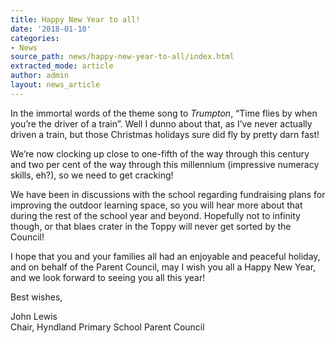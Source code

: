 ```yaml
---
title: Happy New Year to all!
date: '2018-01-10'
categories:
- News
source_path: news/happy-new-year-to-all/index.html
extracted_mode: article
author: admin
layout: news_article
---
```

In the immortal words of the theme song to&nbsp;_Trumpton_, “Time flies by when you’re the driver of a train”. Well I dunno about that, as I’ve never actually driven a train, but those Christmas holidays sure did fly by pretty darn fast!

We’re now clocking up close to one-fifth of the way through this century and two per cent of the way through this millennium (impressive numeracy skills, eh?), so we need to get cracking!

We have been in discussions with the school regarding fundraising plans for improving the outdoor learning space, so you will hear more about that during the rest of the school year and beyond. Hopefully not to infinity though, or that blaes crater in the Toppy will never get sorted by the Council!

I hope that you and your families all had an enjoyable and peaceful holiday, and on behalf of the Parent Council, may I wish you all a Happy New Year, and we look forward to seeing you all this year!

Best wishes,

John Lewis  
Chair, Hyndland Primary School Parent Council
